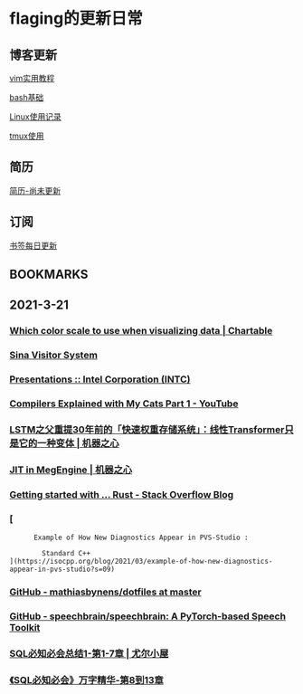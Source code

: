 # flaging的更新日常

## 博客更新

[vim实用教程](./Content/vim.md)

[bash基础](./blog/bash.md)

[Linux使用记录](Content/linux.md)

[tmux使用](Content/tool_200720_tmux.md)

## 简历

[简历-尚未更新](config/RESUME.md)

## 订阅

[书签每日更新](./bookmarks/bookmark.md)


## BOOKMARKS



## 2021-3-21

### [Which color scale to use when visualizing data | Chartable](https://blog.datawrapper.de/which-color-scale-to-use-in-data-vis/index.html)

### [Sina Visitor System](https://passport.weibo.com/visitor/visitor?_rand=1616302670.9554&a=enter&domain=.weibo.com&entry=miniblog&ua=php-sso_sdk_client-0.6.36&url=https%3A%2F%2Fweibo.com%2F1642628345%2FK76P64fiy)

### [Presentations :: Intel Corporation (INTC)](https://www.intc.com/news-events/presentations)

### [Compilers Explained with My Cats Part 1 - YouTube](https://www.youtube.com/watch?v=5ANs3FcfsWQ)

### [LSTM之父重提30年前的「快速权重存储系统」：线性Transformer只是它的一种变体 | 机器之心](https://www.jiqizhixin.com/articles/2021-03-21)

### [JIT in MegEngine | 机器之心](https://www.jiqizhixin.com/articles/2021-03-18)

### [Getting started with ... Rust - Stack Overflow Blog](https://stackoverflow.blog/2021/03/15/getting-started-with-rust/)

### [
              
          Example of How New Diagnostics Appear in PVS-Studio :
        
            Standard C++
    ](https://isocpp.org/blog/2021/03/example-of-how-new-diagnostics-appear-in-pvs-studio?s=09)

### [GitHub - mathiasbynens/dotfiles at master](https://github.com/mathiasbynens/dotfiles/tree/master)

### [GitHub - speechbrain/speechbrain: A PyTorch-based Speech Toolkit](https://github.com/speechbrain/speechbrain?fileGuid=V9WYwkgdwkRXyDpj)

### [SQL必知必会总结1-第1-7章 | 尤尔小屋](http://www.renpeter.cn/2021/03/16/SQL%E5%BF%85%E7%9F%A5%E5%BF%85%E4%BC%9A%E6%80%BB%E7%BB%931-%E7%AC%AC1-7%E7%AB%A0.html)

### [《SQL必知必会》万字精华-第8到13章](https://juejin.cn/post/6941752441419333639)